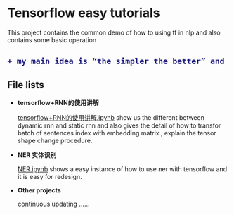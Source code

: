 Tensorflow easy tutorials
=========================


This project contains the common demo of how to using tf  in nlp and also contains some basic operation
<h2>
    
```diff
+ my main idea is “the simpler the better” and everyone can understand.

```

</h2>

## File lists

- **tensorflow+RNN的使用讲解**
    
    [tensorflow+RNN的使用讲解.ipynb](https://github.com/Springzhen/tensorflow-easy-tutorial/blob/master/tensorflow%2BRNN%E7%9A%84%E4%BD%BF%E7%94%A8%E8%AE%B2%E8%A7%A3.ipynb) show us the different between dynamic rnn and static rnn and also gives the detail of  how to transfor batch of sentences index with embedding matrix , explain the tensor shape change procedure. 
  
- **NER 实体识别**
    
    [NER.ipynb](https://github.com/Springzhen/tensorflow-easy-tutorial/blob/master/NER.ipynb) shows a easy instance of how to use ner with tensorflow and it is easy for redesign. 


- **Other projects**
    
    continuous updating ......
